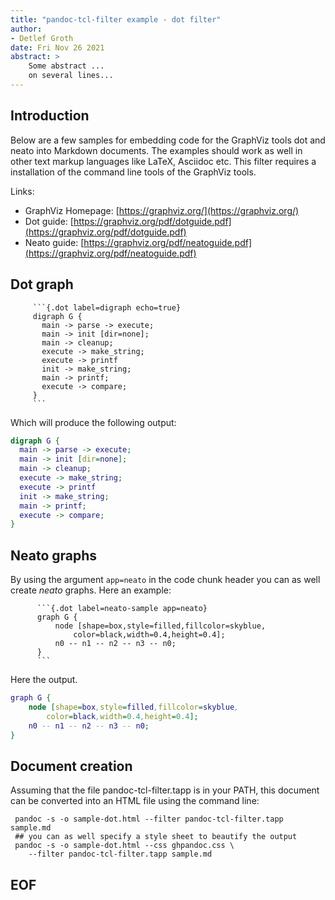 ```yaml
---
title: "pandoc-tcl-filter example - dot filter"
author: 
- Detlef Groth
date: Fri Nov 26 2021
abstract: >
    Some abstract ...
    on several lines...
---
```


## Introduction

Below are a few samples for embedding code for the GraphViz tools dot and
neato into Markdown documents. The examples should work as well in other text
markup languages like LaTeX, Asciidoc etc. This filter requires a installation of the command line tools of the GraphViz tools.

Links: 

* GraphViz Homepage: [https://graphviz.org/](https://graphviz.org/)
* Dot guide: [https://graphviz.org/pdf/dotguide.pdf](https://graphviz.org/pdf/dotguide.pdf)
* Neato guide: [https://graphviz.org/pdf/neatoguide.pdf](https://graphviz.org/pdf/neatoguide.pdf)

## Dot graph

```
     ```{.dot label=digraph echo=true}
     digraph G {
       main -> parse -> execute;
       main -> init [dir=none];
       main -> cleanup;
       execute -> make_string;
       execute -> printf
       init -> make_string;
       main -> printf;
       execute -> compare;
     }
     ```
```

Which will produce the following output:

```{.dot label=digraph echo=true}
digraph G {
  main -> parse -> execute;
  main -> init [dir=none];
  main -> cleanup;
  execute -> make_string;
  execute -> printf
  init -> make_string;
  main -> printf;
  execute -> compare;
}
```

## Neato graphs

By using the argument `app=neato` in the code chunk header you can as well
create *neato* graphs. Here an example:

```
      ```{.dot label=neato-sample app=neato}
      graph G {
          node [shape=box,style=filled,fillcolor=skyblue,
              color=black,width=0.4,height=0.4];
          n0 -- n1 -- n2 -- n3 -- n0;
      }
      ```
```

Here the output.

```{.dot label=neato-sample app=neato}
graph G {
    node [shape=box,style=filled,fillcolor=skyblue,
        color=black,width=0.4,height=0.4];
    n0 -- n1 -- n2 -- n3 -- n0;
}
```

## Document creation

Assuming that the file pandoc-tcl-filter.tapp is in your PATH, 
this document can be converted into an HTML file using the command line:

```
 pandoc -s -o sample-dot.html --filter pandoc-tcl-filter.tapp sample.md
 ## you can as well specify a style sheet to beautify the output
 pandoc -s -o sample-dot.html --css ghpandoc.css \
    --filter pandoc-tcl-filter.tapp sample.md
```



## EOF



